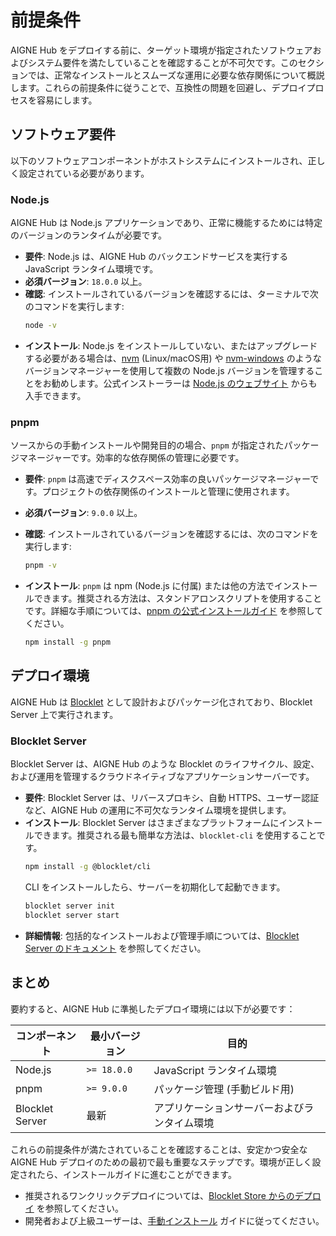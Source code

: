 # 前提条件

AIGNE Hub をデプロイする前に、ターゲット環境が指定されたソフトウェアおよびシステム要件を満たしていることを確認することが不可欠です。このセクションでは、正常なインストールとスムーズな運用に必要な依存関係について概説します。これらの前提条件に従うことで、互換性の問題を回避し、デプロイプロセスを容易にします。

## ソフトウェア要件

以下のソフトウェアコンポーネントがホストシステムにインストールされ、正しく設定されている必要があります。

### Node.js

AIGNE Hub は Node.js アプリケーションであり、正常に機能するためには特定のバージョンのランタイムが必要です。

*   **要件**: Node.js は、AIGNE Hub のバックエンドサービスを実行する JavaScript ランタイム環境です。
*   **必須バージョン**: `18.0.0` 以上。
*   **確認**: インストールされているバージョンを確認するには、ターミナルで次のコマンドを実行します:
    ```bash Node.js バージョン確認 icon=logos:nodejs-icon
    node -v
    ```
*   **インストール**: Node.js をインストールしていない、またはアップグレードする必要がある場合は、[nvm](https://github.com/nvm-sh/nvm) (Linux/macOS用) や [nvm-windows](https://github.com/coreybutler/nvm-windows) のようなバージョンマネージャーを使用して複数の Node.js バージョンを管理することをお勧めします。公式インストーラーは [Node.js のウェブサイト](https://nodejs.org/) からも入手できます。

### pnpm

ソースからの手動インストールや開発目的の場合、`pnpm` が指定されたパッケージマネージャーです。効率的な依存関係の管理に必要です。

*   **要件**: `pnpm` は高速でディスクスペース効率の良いパッケージマネージャーです。プロジェクトの依存関係のインストールと管理に使用されます。
*   **必須バージョン**: `9.0.0` 以上。
*   **確認**: インストールされているバージョンを確認するには、次のコマンドを実行します:
    ```bash pnpm バージョン確認 icon=logos:pnpm
    pnpm -v
    ```
*   **インストール**: `pnpm` は npm (Node.js に付属) または他の方法でインストールできます。推奨される方法は、スタンドアロンスクリプトを使用することです。詳細な手順については、[pnpm の公式インストールガイド](https://pnpm.io/installation) を参照してください。

    ```bash pnpm のインストール icon=logos:pnpm
    npm install -g pnpm
    ```

## デプロイ環境

AIGNE Hub は [Blocklet](https://www.blocklet.io/) として設計およびパッケージ化されており、Blocklet Server 上で実行されます。

### Blocklet Server

Blocklet Server は、AIGNE Hub のような Blocklet のライフサイクル、設定、および運用を管理するクラウドネイティブなアプリケーションサーバーです。

*   **要件**: Blocklet Server は、リバースプロキシ、自動 HTTPS、ユーザー認証など、AIGNE Hub の運用に不可欠なランタイム環境を提供します。
*   **インストール**: Blocklet Server はさまざまなプラットフォームにインストールできます。推奨される最も簡単な方法は、`blocklet-cli` を使用することです。
    ```bash Blocklet CLI のインストール icon=lucide:terminal
    npm install -g @blocklet/cli
    ```
    CLI をインストールしたら、サーバーを初期化して起動できます。
    ```bash Blocklet Server の初期化 icon=lucide:server
    blocklet server init
    blocklet server start
    ```
*   **詳細情報**: 包括的なインストールおよび管理手順については、[Blocklet Server のドキュメント](https://docs.blocklet.io/docs/en/getting-started) を参照してください。

## まとめ

要約すると、AIGNE Hub に準拠したデプロイ環境には以下が必要です：

| コンポーネント | 最小バージョン | 目的 |
| ---------------- | --------------- | ------------------------------------------- |
| Node.js | `>= 18.0.0` | JavaScript ランタイム環境 |
| pnpm | `>= 9.0.0` | パッケージ管理 (手動ビルド用) |
| Blocklet Server | 最新 | アプリケーションサーバーおよびランタイム環境 |

これらの前提条件が満たされていることを確認することは、安定かつ安全な AIGNE Hub デプロイのための最初で最も重要なステップです。環境が正しく設定されたら、インストールガイドに進むことができます。

- 推奨されるワンクリックデプロイについては、[Blocklet Store からのデプロイ](./deployment-and-installation-blocklet-store.md) を参照してください。
- 開発者および上級ユーザーは、[手動インストール](./deployment-and-installation-manual-installation.md) ガイドに従ってください。